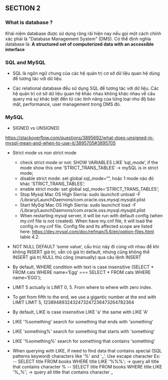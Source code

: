 ## SECTION 2

### What is database ?

Khái niệm database được sử dụng rộng rãi hiện nay nếu gọi một cách chính xác phải là "Database Management System" (DMS). Có thể định nghĩa database là: <b>A structured set of computerized data with an accessible interface</b>

### SQL and MySQL

- SQL là ngôn ngữ chung của các hệ quản trị cơ sở dữ liệu quan hệ dùng để tương tác với dữ liệu.

- Các relational database đều sử dụng SQL để tương tác với dữ liệu.
Các hệ quản trị cơ sở dữ liệu quan hệ khác nhau không khác nhau về câu query mà sự khác biệt đến từ các tính năng của từng loại như độ bảo mật, performance, user management trong DMS đó.

### MySQL

- SIGNED vs UNSIGNED 

https://stackoverflow.com/questions/3895692/what-does-unsigned-in-mysql-mean-and-when-to-use-it/3895705#3895705
- Strict mode vs non strict mode
    + check strict mode or not: SHOW VARIABLES LIKE ’sql_mode’, if the mode show this one ‘STRICT_TRANS_TABLES’ -> mySQL is in strict mode;
    + disable strict mode: set global sql_mode=“”, hoặc 1 mode nào đó khác ’STRICT_TRANS_TABLES’;
    + enable strict mode: set global sql_mode=’STRICT_TRANS_TABLES’;
    + Stop Mysql Mac OS High Sierria: sudo launchctl unload -F /Library/LaunchDaemons/com.oracle.oss.mysql.mysqld.plist
    + Start MySql Mac OS High Sierria: sudo launchctl load -F /Library/LaunchDaemons/com.oracle.oss.mysql.mysqld.plist
    + When restarting mysql server, it will be run with default config (when my.cnf file is not created). When have my.cnf file, it will load the config in my.cnf file. Config file and its affected scope are listed here: https://dev.mysql.com/doc/refman/5.6/en/option-files.html table 4.2.
- NOT NULL DEFAULT ’some value’, cấu trúc này đi cùng với nhau để khi không INSERT giá trị, vẫn có giá trị default, nhưng cũng không thể INSERT giá trị NULL thủ công (manually) qua câu lệnh INSERT
- By default, WHERE condition with text is case insensitive (SELECT * FROM cats WHERE name=‘Egg’ === SELECT * FROM cats WHERE name=‘EGG’);
- LIMIT 5  actually is LIMIT 0, 5. From where to where with zero index.
- To get from fifth to the end, we use a gigantic number at the end with LIMIT
    LIMIT 5, 1238948932432473247236473264782364

- By default, LIKE is case insensitive LIKE 'a' the same with LIKE 'A'
- LIKE '%something' search for something that ends with 'something'
- LIKE 'something%' search for something that starts with 'something'
- LIKE '%something%' search for something that contains 'something'
- When querying with LIKE, if need to find data that contains special (SQL patterns keyword) characters like '%' and '_'. Use escape character
    Ex: 
    -- SELECT title FROM books WHERE title LIKE '%\%%'; -> query all title that contains character %
    -- SELECT title FROM books WHERE title LIKE '%\_%'; -> query all title that contains character _




